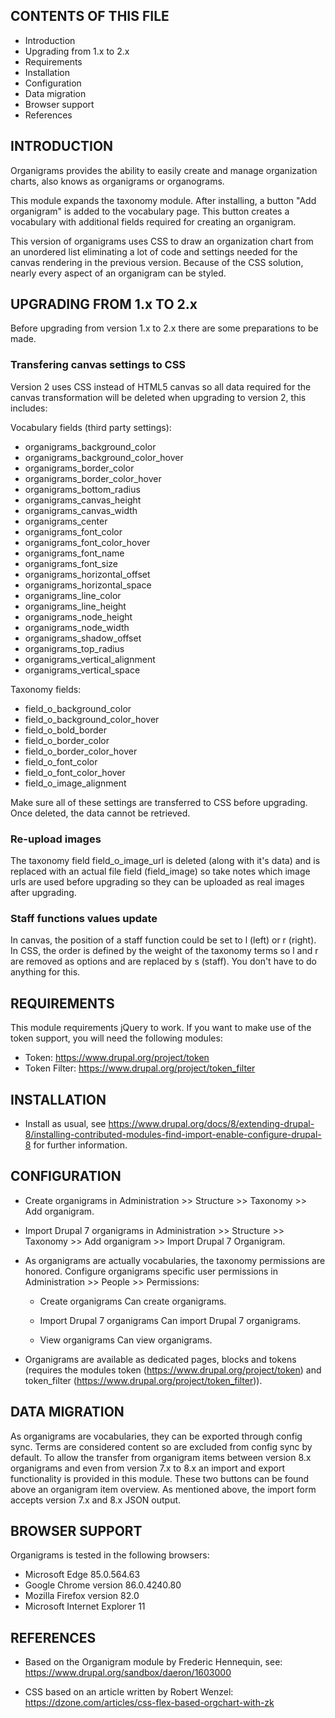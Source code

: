 CONTENTS OF THIS FILE
----------------------

 * Introduction
 * Upgrading from 1.x to 2.x
 * Requirements
 * Installation
 * Configuration
 * Data migration
 * Browser support
 * References

INTRODUCTION
------------

Organigrams provides the ability to easily create and manage organization
charts, also knows as organigrams or organograms.

This module expands the taxonomy module. After installing, a button
"Add organigram" is added to the vocabulary page. This button creates
a vocabulary with additional fields required for creating an organigram.

This version of organigrams uses CSS to draw an organization chart from an
unordered list eliminating a lot of code and settings needed for the canvas
rendering in the previous version. Because of the CSS solution, nearly every
aspect of an organigram can be styled.

UPGRADING FROM 1.x TO 2.x
-------------------------
Before upgrading from version 1.x to 2.x there are some preparations to be
made.

### Transfering canvas settings to CSS
Version 2 uses CSS instead of HTML5 canvas so all data required for the canvas
transformation will be deleted when upgrading to version 2, this includes:

Vocabulary fields (third party settings):

  * organigrams_background_color
  * organigrams_background_color_hover
  * organigrams_border_color
  * organigrams_border_color_hover
  * organigrams_bottom_radius
  * organigrams_canvas_height
  * organigrams_canvas_width
  * organigrams_center
  * organigrams_font_color
  * organigrams_font_color_hover
  * organigrams_font_name
  * organigrams_font_size
  * organigrams_horizontal_offset
  * organigrams_horizontal_space
  * organigrams_line_color
  * organigrams_line_height
  * organigrams_node_height
  * organigrams_node_width
  * organigrams_shadow_offset
  * organigrams_top_radius
  * organigrams_vertical_alignment
  * organigrams_vertical_space

Taxonomy fields:

  * field_o_background_color
  * field_o_background_color_hover
  * field_o_bold_border
  * field_o_border_color
  * field_o_border_color_hover
  * field_o_font_color
  * field_o_font_color_hover
  * field_o_image_alignment

Make sure all of these settings are transferred to CSS before upgrading. Once
deleted, the data cannot be retrieved.

### Re-upload images
The taxonomy field field_o_image_url is deleted (along with it's data) and is
replaced with an actual file field (field_image) so take notes which image urls
are used before upgrading so they can be uploaded as real images after
upgrading.

### Staff functions values update
In canvas, the position of a staff function could be set to l (left) or r
(right). In CSS, the order is defined by the weight of the taxonomy terms so l
and r are removed as options and are replaced by s (staff). You don't have to
do anything for this.

REQUIREMENTS
------------

 This module requirements jQuery to work. If you want to make
 use of the token support, you will need the following modules:

  * Token: https://www.drupal.org/project/token
  * Token Filter: https://www.drupal.org/project/token_filter

INSTALLATION
------------

 * Install as usual, see
   https://www.drupal.org/docs/8/extending-drupal-8/installing-contributed-modules-find-import-enable-configure-drupal-8
   for further information.

CONFIGURATION
-------------

 * Create organigrams in Administration >> Structure >> Taxonomy >> Add
   organigram.

 * Import Drupal 7 organigrams in Administration >> Structure >> Taxonomy >>
   Add organigram >> Import Drupal 7 Organigram.

 * As organigrams are actually vocabularies, the taxonomy permissions are
   honored.
   Configure organigrams specific user permissions in Administration >>
   People >> Permissions:

   - Create organigrams
     Can create organigrams.

   - Import Drupal 7 organigrams
     Can import Drupal 7 organigrams.

   - View organigrams
     Can view organigrams.

 * Organigrams are available as dedicated pages, blocks and tokens (requires
   the modules token (https://www.drupal.org/project/token) and token_filter
   (https://www.drupal.org/project/token_filter)).

DATA MIGRATION
--------------
As organigrams are vocabularies, they can be exported through config sync.
Terms are considered content so are excluded from config sync by default.
To allow the transfer from organigram items between version 8.x organigrams and
even from version 7.x to 8.x an import and export functionality is provided in
this module.
These two buttons can be found above an organigram item overview. As mentioned
above, the import form accepts version 7.x and 8.x JSON output.

BROWSER SUPPORT
---------------

 Organigrams is tested in the following browsers:

 * Microsoft Edge 85.0.564.63
 * Google Chrome version 86.0.4240.80
 * Mozilla Firefox version 82.0
 * Microsoft Internet Explorer 11

REFERENCES
----------

 * Based on the Organigram module by Frederic Hennequin, see:
   https://www.drupal.org/sandbox/daeron/1603000

 * CSS based on an article written by Robert Wenzel:
   https://dzone.com/articles/css-flex-based-orgchart-with-zk
